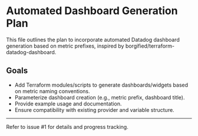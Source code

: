 # Automated Dashboard Generation Plan

This file outlines the plan to incorporate automated Datadog dashboard generation based on metric prefixes, inspired by borgified/terraform-datadog-dashboard.

## Goals
- Add Terraform modules/scripts to generate dashboards/widgets based on metric naming conventions.
- Parameterize dashboard creation (e.g., metric prefix, dashboard title).
- Provide example usage and documentation.
- Ensure compatibility with existing provider and variable structure.

---

Refer to issue #1 for details and progress tracking.
